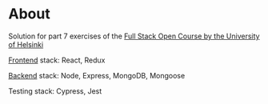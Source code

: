 # About

Solution for part 7 exercises of the [Full Stack Open Course by the University of Helsinki](https://fullstackopen.com/en/part7)

[Frontend](https://github.com/maxupravitelev/fullstackopenhelsinki-bloglist-frontend) stack: React, Redux

[Backend](https://github.com/maxupravitelev/fullstackopenhelsinki-bloglist-backend) stack: Node, Express, MongoDB, Mongoose

Testing stack: Cypress, Jest
